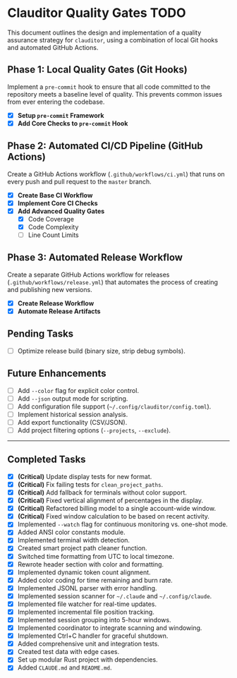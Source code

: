 # Clauditor Quality Gates TODO

This document outlines the design and implementation of a quality assurance strategy for `clauditor`, using a combination of local Git hooks and automated GitHub Actions.

## Phase 1: Local Quality Gates (Git Hooks)

Implement a `pre-commit` hook to ensure that all code committed to the repository meets a baseline level of quality. This prevents common issues from ever entering the codebase.

- [x] **Setup `pre-commit` Framework**
- [x] **Add Core Checks to `pre-commit` Hook**

## Phase 2: Automated CI/CD Pipeline (GitHub Actions)

Create a GitHub Actions workflow (`.github/workflows/ci.yml`) that runs on every push and pull request to the `master` branch.

- [x] **Create Base CI Workflow**
- [x] **Implement Core CI Checks**
- [x] **Add Advanced Quality Gates**
    - [x] Code Coverage
    - [x] Code Complexity
    - [ ] Line Count Limits

## Phase 3: Automated Release Workflow

Create a separate GitHub Actions workflow for releases (`.github/workflows/release.yml`) that automates the process of creating and publishing new versions.

- [x] **Create Release Workflow**
- [x] **Automate Release Artifacts**

## Pending Tasks
- [ ] Optimize release build (binary size, strip debug symbols).

## Future Enhancements

- [ ] Add `--color` flag for explicit color control.
- [ ] Add `--json` output mode for scripting.
- [ ] Add configuration file support (`~/.config/clauditor/config.toml`).
- [ ] Implement historical session analysis.
- [ ] Add export functionality (CSV/JSON).
- [ ] Add project filtering options (`--projects`, `--exclude`).

---

## Completed Tasks
- [x] **(Critical)** Update display tests for new format.
- [x] **(Critical)** Fix failing tests for `clean_project_paths`.
- [x] **(Critical)** Add fallback for terminals without color support.
- [x] **(Critical)** Fixed vertical alignment of percentages in the display.
- [x] **(Critical)** Refactored billing model to a single account-wide window.
- [x] **(Critical)** Fixed window calculation to be based on recent activity.
- [x] Implemented `--watch` flag for continuous monitoring vs. one-shot mode.
- [x] Added ANSI color constants module.
- [x] Implemented terminal width detection.
- [x] Created smart project path cleaner function.
- [x] Switched time formatting from UTC to local timezone.
- [x] Rewrote header section with color and formatting.
- [x] Implemented dynamic token count alignment.
- [x] Added color coding for time remaining and burn rate.
- [x] Implemented JSONL parser with error handling.
- [x] Implemented session scanner for `~/.claude` and `~/.config/claude`.
- [x] Implemented file watcher for real-time updates.
- [x] Implemented incremental file position tracking.
- [x] Implemented session grouping into 5-hour windows.
- [x] Implemented coordinator to integrate scanning and windowing.
- [x] Implemented Ctrl+C handler for graceful shutdown.
- [x] Added comprehensive unit and integration tests.
- [x] Created test data with edge cases.
- [x] Set up modular Rust project with dependencies.
- [x] Added `CLAUDE.md` and `README.md`.
